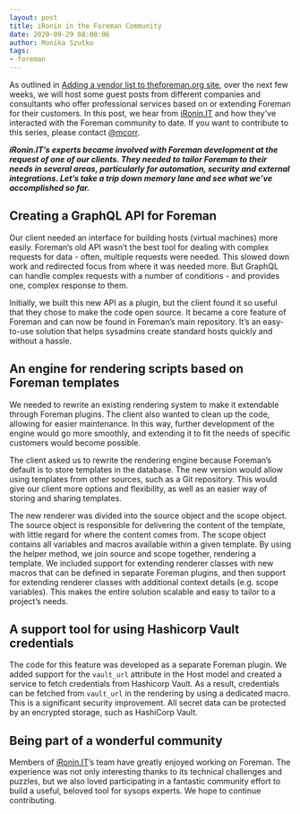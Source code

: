 ```yaml
---
layout: post
title: iRonin in the Foreman Community
date: 2020-09-29 08:00:06
author: Monika Szutko
tags:
- foreman
---
```


As outlined in [Adding a vendor list to theforeman.org site](https://community.theforeman.org/t/adding-a-vendor-list-to-theforeman-org-site/20581?u=mcorr), over the next few weeks, we will host some guest posts from different companies and consultants who offer professional services based on or extending Foreman for their customers. In this post, we hear from [iRonin.IT](https://www.ironin.it/) and how they've interacted with the Foreman community to date. If you want to contribute to this series, please contact [@mcorr](https://community.theforeman.org/u/mcorr/).

<!--more-->


**_iRonin.IT’s experts became involved with Foreman development at the request of one of our clients. They needed to tailor Foreman to their needs in several areas, particularly for automation, security and external integrations. Let’s take a trip down memory lane and see what we’ve accomplished so far._**

## Creating a GraphQL API for Foreman

Our client needed an interface for building hosts (virtual machines) more easily. Foreman’s old API wasn’t the best tool for dealing with complex requests for data - often, multiple requests were needed. This slowed down work and redirected focus from where it was needed more. But GraphQL can handle complex requests with a number of conditions - and provides one, complex response to them.

Initially, we built this new API as a plugin, but the client found it so useful that they chose to make the code open source. It became a core feature of Foreman and can now be found in Foreman’s main repository. It’s an easy-to-use solution that helps sysadmins create standard hosts quickly and without a hassle.

## An engine for rendering scripts based on Foreman templates

We needed to rewrite an existing rendering system to make it extendable through Foreman plugins. The client also wanted to clean up the code, allowing for easier maintenance. In this way, further development of the engine would go more smoothly, and extending it to fit the needs of specific customers would become possible.

The client asked us to rewrite the rendering engine because Foreman’s default is to store templates in the database. The new version would allow using templates from other sources, such as a Git repository. This would give our client more options and flexibility, as well as an easier way of storing and sharing templates.

The new renderer was divided into the source object and the scope object. The source object is responsible for delivering the content of the template, with little regard for where the content comes from. The scope object contains all variables and macros available within a given template. By using the helper method, we join source and scope together, rendering a template. We included support for extending renderer classes with new macros that can be defined in separate Foreman plugins, and then support for extending renderer classes with additional context details (e.g. scope variables). This makes the entire solution scalable and easy to tailor to a project’s needs.

## A support tool for using Hashicorp Vault credentials

The code for this feature was developed as a separate Foreman plugin. We added support for the `vault_url` attribute in the Host model and created a service to fetch credentials from Hashicorp Vault. As a result, credentials can be fetched from `vault_url` in the rendering by using a dedicated macro. This is a significant security improvement. All secret data can be protected by an encrypted storage, such as HashiCorp Vault.

## Being part of a wonderful community

Members of [iRonin.IT](https://www.ironin.it/)’s team have greatly enjoyed working on Foreman. The experience was not only interesting thanks to its technical challenges and puzzles, but we also loved participating in a fantastic community effort to build a useful, beloved tool for sysops experts. We hope to continue contributing.
